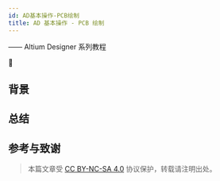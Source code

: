 ```yaml
---
id: AD基本操作-PCB绘制
title: AD 基本操作 - PCB 绘制
---
```


—— Altium Designer 系列教程

🚧

## 背景

## 总结

## 参考与致谢



> 本篇文章受 [CC BY-NC-SA 4.0](https://creativecommons.org/licenses/by/4.0/deed.zh) 协议保护，转载请注明出处。

